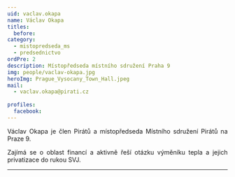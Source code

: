 ```yaml
---
uid: vaclav.okapa
name: Václav Okapa
titles:
  before: 
category:
  - mistopredseda_ms
  - predsednictvo
ordPre: 2
description: Místopředseda místního sdružení Praha 9
img: people/vaclav-okapa.jpg
heroImg: Prague_Vysocany_Town_Hall.jpeg
mail:
  - vaclav.okapa@pirati.cz
 
profiles:
  facebook: 
---
```

<p style='text-align: justify;'>Václav Okapa je člen Pirátů a místopředseda Místního sdružení Pirátů na Praze 9.</p>

<p style='text-align: justify;'>Zajímá se o oblast financí a aktivně řeší otázku výměníku tepla a jejich privatizace do rukou SVJ.</p>

---
